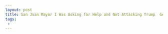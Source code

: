 ```yaml
---
layout: post
title: San Juan Mayor I Was Asking for Help and Not Attacking Trump  General Buchanan Said He Doesnt Have What He Needs
tags:
 -
---
```


